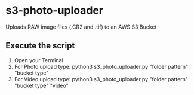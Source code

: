 # s3-photo-uploader
Uploads RAW image files (.CR2 and .tif) to an AWS S3 Bucket

## Execute the script
1. Open your Terminal
2. For Photo upload type: python3 s3_photo_uploader.py "folder pattern" "bucket type"
3. For Video upload type: python3 s3_photo_uploader.py "folder pattern" "bucket type" "video" 
